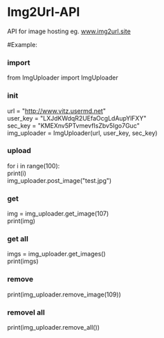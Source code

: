 # Img2Url-API

API for image hosting eg. www.img2url.site

#Example:
###  import ###
from ImgUploader import ImgUploader

### init ###
url = "http://www.vitz.usermd.net"  
user_key = "LXJdKWdqR2UEfaOcgLdAupYlFXY"    
sec_key = "KMEXnv5PTvmevfIsZbv5Igo7Guc"  
img_uploader = ImgUploader(url, user_key, sec_key)    

### upload ###
for i in range(100):    
    print(i)    
    img_uploader.post_image("test.jpg")

### get ###
img = img_uploader.get_image(107)   
print(img)

### get all ###
imgs = img_uploader.get_images()    
print(imgs)

### remove ###
print(img_uploader.remove_image(109))

### removel all ###
print(img_uploader.remove_all())

